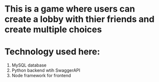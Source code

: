 # This is a game where users can create a lobby with thier friends and create multiple choices

# Technology used here:
1. MySQL database
2. Python backend wtih SwaggerAPI
3. Node framework for frontend

